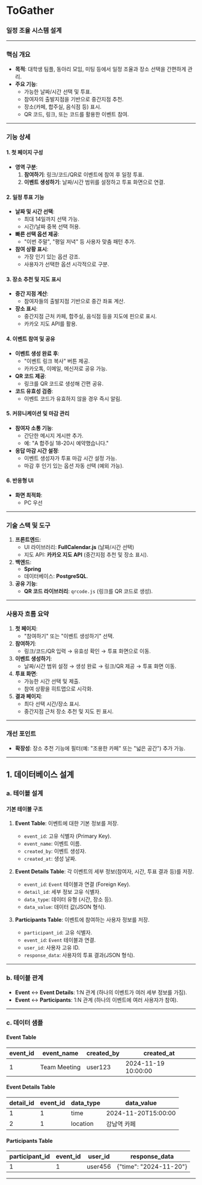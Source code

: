 # ToGather

### **일정 조율 시스템 설계**

---

### **핵심 개요**
- **목적**: 대학생 팀플, 동아리 모임, 미팅 등에서 일정 조율과 장소 선택을 간편하게 관리.
- **주요 기능**:
  - 가능한 날짜/시간 선택 및 투표.
  - 참여자의 출발지점을 기반으로 중간지점 추천.
  - 장소(카페, 합주실, 음식점 등) 표시.
  - QR 코드, 링크, 또는 코드를 활용한 이벤트 참여.

---

### **기능 상세**

#### **1. 첫 페이지 구성**
- **영역 구분**: 
  1. **참여하기**: 링크/코드/QR로 이벤트에 참여 후 일정 투표.
  2. **이벤트 생성하기**: 날짜/시간 범위를 설정하고 투표 화면으로 연결.
  
#### **2. 일정 투표 기능**
- **날짜 및 시간 선택**:
  - 최대 14일까지 선택 가능.
  - 시간/날짜 중복 선택 허용.
- **빠른 선택 옵션 제공**:
  - "이번 주말", "평일 저녁" 등 사용자 맞춤 패턴 추가.
- **참여 상황 표시**:
  - 가장 인기 있는 옵션 강조.
  - 사용자가 선택한 옵션 시각적으로 구분.

#### **3. 장소 추천 및 지도 표시**
- **중간 지점 계산**:
  - 참여자들의 출발지점 기반으로 중간 좌표 계산.
- **장소 표시**:
  - 중간지점 근처 카페, 합주실, 음식점 등을 지도에 핀으로 표시.
  - 카카오 지도 API를 활용.

#### **4. 이벤트 참여 및 공유**
- **이벤트 생성 완료 후**:
  - "이벤트 링크 복사" 버튼 제공.
  - 카카오톡, 이메일, 메신저로 공유 가능.
- **QR 코드 제공**:
  - 링크를 QR 코드로 생성해 간편 공유.
- **코드 유효성 검증**:
  - 이벤트 코드가 유효하지 않을 경우 즉시 알림.

#### **5. 커뮤니케이션 및 마감 관리**
- **참여자 소통 기능**:
  - 간단한 메시지 게시판 추가.
  - 예: "A 합주실 18-20시 예약했습니다."
- **응답 마감 시간 설정**:
  - 이벤트 생성자가 투표 마감 시간 설정 가능.
  - 마감 후 인기 있는 옵션 자동 선택 (예외 가능).

#### **6. 반응형 UI**
- **화면 최적화**:
  - PC 우선

---

### **기술 스택 및 도구**
1. **프론트엔드**:
   - UI 라이브러리: **FullCalendar.js** (날짜/시간 선택)
   - 지도 API: **카카오 지도 API** (중간지점 추천 및 장소 표시).
2. **백엔드**:
   - **Spring**
   - 데이터베이스: **PostgreSQL**.
3. **공유 기능**:
   - **QR 코드 라이브러리**: `qrcode.js` (링크를 QR 코드로 생성).

---

### **사용자 흐름 요약**
1. **첫 페이지**:
   - "참여하기" 또는 "이벤트 생성하기" 선택.
2. **참여하기**:
   - 링크/코드/QR 입력 → 유효성 확인 → 투표 화면으로 이동.
3. **이벤트 생성하기**:
   - 날짜/시간 범위 설정 → 생성 완료 → 링크/QR 제공 → 투표 화면 이동.
4. **투표 화면**:
   - 가능한 시간 선택 및 제출.
   - 참여 상황을 히트맵으로 시각화.
5. **결과 페이지**:
   - 최다 선택 시간/장소 표시.
   - 중간지점 근처 장소 추천 및 지도 핀 표시.

---

### **개선 포인트**
- **확장성**: 장소 추천 기능에 필터(예: "조용한 카페" 또는 "넓은 공간") 추가 가능.

---

## **1. 데이터베이스 설계**
### **a. 테이블 설계**

#### **기본 테이블 구조**
1. **Event Table**: 이벤트에 대한 기본 정보를 저장.
   - `event_id`: 고유 식별자 (Primary Key).
   - `event_name`: 이벤트 이름.
   - `created_by`: 이벤트 생성자.
   - `created_at`: 생성 날짜.

2. **Event Details Table**: 각 이벤트의 세부 정보(참여자, 시간, 투표 결과 등)를 저장.
   - `event_id`: `Event` 테이블과 연결 (Foreign Key).
   - `detail_id`: 세부 정보 고유 식별자.
   - `data_type`: 데이터 유형 (시간, 장소 등).
   - `data_value`: 데이터 값(JSON 형식).

3. **Participants Table**: 이벤트에 참여하는 사용자 정보를 저장.
   - `participant_id`: 고유 식별자.
   - `event_id`: `Event` 테이블과 연결.
   - `user_id`: 사용자 고유 ID.
   - `response_data`: 사용자의 투표 결과(JSON 형식).

---

### **b. 테이블 관계**
- **Event** ↔ **Event Details**: 1:N 관계 (하나의 이벤트가 여러 세부 정보를 가짐).
- **Event** ↔ **Participants**: 1:N 관계 (하나의 이벤트에 여러 사용자가 참여).

---

### **c. 데이터 샘플**
#### **Event Table**
| event_id | event_name   | created_by | created_at          |
|----------|--------------|------------|---------------------|
| 1        | Team Meeting | user123    | 2024-11-19 10:00:00 |

#### **Event Details Table**
| detail_id | event_id | data_type | data_value           |
|-----------|----------|-----------|----------------------|
| 1         | 1        | time      | 2024-11-20T15:00:00 |
| 2         | 1        | location  | 강남역 카페           |

#### **Participants Table**
| participant_id | event_id | user_id  | response_data          |
|----------------|----------|----------|-------------------------|
| 1              | 1        | user456  | {"time": "2024-11-20"} |

---

